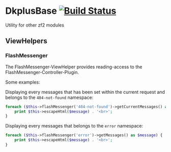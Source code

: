 # DkplusBase [![Build Status](https://secure.travis-ci.org/UFOMelkor/DkplusBase.png?branch=master)](http://travis-ci.org/UFOMelkor/DkplusBase)

Utility for other zf2 modules

## ViewHelpers

### FlashMessenger

The FlashMessenger-ViewHelper provides reading-access to the FlashMessenger-Controller-Plugin.

Some examples:

Displaying every messages that has been set within the current request and belongs to the `404-not-found` namespace:
```php
foreach ($this->flashMessenger('404-not-found')->getCurrentMessages() as $message) {
    print $this->escapeHtml($message) . '<br>';
}
```

Displaying every messages that belongs to the `error` namespace:
```php
foreach ($this->flashMessenger('error')->getMessages() as $message) {
    print $this->escapeHtml($message) . '<br>';
}
```